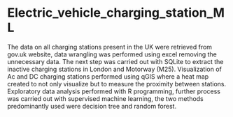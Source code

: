 # Electric_vehicle_charging_station_ML
The data on all charging stations present in the UK were retrieved from gov.uk website, data wrangling was performed using excel removing the unnecessary data. The next step was carried out with SQLite to extract the inactive charging stations in London and Motorway (M25). Visualization of Ac and DC charging stations performed using qGIS where a heat map created to not only visualize but to measure the proximity between stations. Exploratory data analysis performed with R programming, further process was carried out with supervised machine learning, the two methods predominantly used were decision tree and random forest. 
